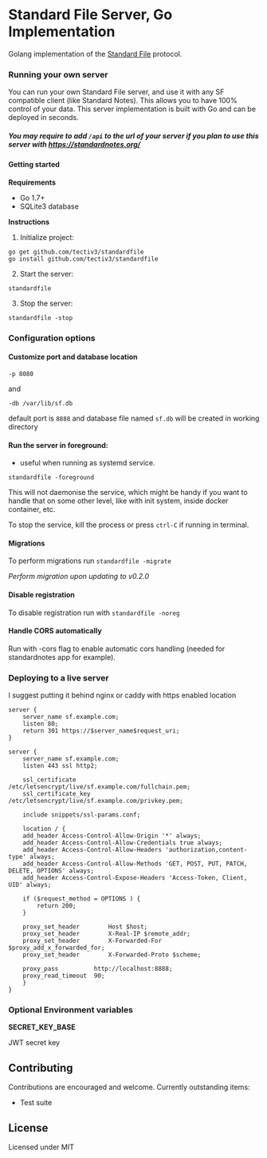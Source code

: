 # Standard File Server, Go Implementation

Golang implementation of the [Standard File](https://standardfile.org/) protocol.


### Running your own server
You can run your own Standard File server, and use it with any SF compatible client (like Standard Notes).
This allows you to have 100% control of your data.
This server implementation is built with Go and can be deployed in seconds.

##### You may require to add `/api` to the url of your server if you plan to use this server with https://standardnotes.org/

#### Getting started

**Requirements**

- Go 1.7+
- SQLite3 database

**Instructions**

1. Initialize project:

```
go get github.com/tectiv3/standardfile
go install github.com/tectiv3/standardfile
```

2. Start the server:

```
standardfile
```

3. Stop the server:

```
standardfile -stop
```
### Configuration options

#### Customize port and database location
```
-p 8080
```
and
```
-db /var/lib/sf.db
```
default port is `8888` and database file named `sf.db` will be created in working directory

#### Run the server in foreground:
- useful when running as systemd service.

```
standardfile -foreground
```

This will not daemonise the service, which might be handy if you want to handle that on some other level, like with init system, inside docker container, etc. 

To stop the service, kill the process or press `ctrl-C` if running in terminal.

#### Migrations
To perform migrations run `standardfile -migrate`

_Perform migration upon updating to v0.2.0_

#### Disable registration
To disable registration run with `standardfile -noreg`

#### Handle CORS automatically
Run with -cors flag to enable automatic cors handling (needed for standardnotes app for example).

### Deploying to a live server
I suggest putting it behind nginx or caddy with https enabled location
```
server {
    server_name sf.example.com;
    listen 80;
    return 301 https://$server_name$request_uri;
}

server {
    server_name sf.example.com;
    listen 443 ssl http2;

    ssl_certificate /etc/letsencrypt/live/sf.example.com/fullchain.pem;
    ssl_certificate_key /etc/letsencrypt/live/sf.example.com/privkey.pem;

    include snippets/ssl-params.conf;

    location / {
	add_header Access-Control-Allow-Origin '*' always;
	add_header Access-Control-Allow-Credentials true always;
	add_header Access-Control-Allow-Headers 'authorization,content-type' always;
	add_header Access-Control-Allow-Methods 'GET, POST, PUT, PATCH, DELETE, OPTIONS' always;
	add_header Access-Control-Expose-Headers 'Access-Token, Client, UID' always;

	if ($request_method = OPTIONS ) {
		return 200;
	}

	proxy_set_header        Host $host;
	proxy_set_header        X-Real-IP $remote_addr;
	proxy_set_header        X-Forwarded-For $proxy_add_x_forwarded_for;
	proxy_set_header        X-Forwarded-Proto $scheme;

	proxy_pass          http://localhost:8888;
	proxy_read_timeout  90;
    }
}
```
### Optional Environment variables

**SECRET_KEY_BASE**

JWT secret key

## Contributing
Contributions are encouraged and welcome. Currently outstanding items:

- Test suite

## License

Licensed under MIT
